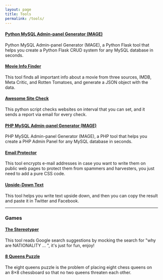 ```yaml
---
layout: page
title: Tools
permalink: /tools/
---
```


#### [Python MySQL Admin-panel Generator (MAGE)](https://github.com/housamz/python-mysql-admin-panel-generator)
Python MySQL Admin-panel Generator (MAGE), a Python Flask tool that helps you create a Python Flask CRUD system for any MySQL database in seconds.

#### [Movie Info Finder](https://github.com/housamz/Find-Movie-Info)
This tool finds all important info about a movie from three sources, IMDB, Meta Critic, and Rotten Tomatoes, and generate a JSON object with the data.

#### [Awesome Site Check](https://github.com/housamz/site-check)
This python script checks websites on interval that you can set, and it sends a report via email for every check.

#### [PHP MySQL Admin-panel Generator (MAGE)](https://github.com/housamz/php-mysql-admin-panel-generator)
PHP MySQL Admin-panel Generator (MAGE), a PHP tool that helps you create a PHP Admin Panel for any MySQL database in seconds.

#### [Email Protector](https://github.com/housamz/Email-Protector)
This tool encrypts e-mail addresses in case you want to write them on public web pages to protect them from spammers and harvesters, you just need to add a pure CSS code.

#### [Upside-Down Text](https://github.com/housamz/Upside-Down-Text)
This tool helps you write text upside down, and then you can copy the result and paste it in Twitter and Facebook.

***

### Games 

#### [The Stereotyper](https://github.com/housamz/The-Stereotyper)
This tool reads Google search suggestions by mocking the search for "why are NATIONALITY ... ", it's just for fun, enjoy!


#### [8 Queens Puzzle](https://github.com/housamz/8-Queens-Puzzle)
The eight queens puzzle is the problem of placing eight chess queens on an 8×8 chessboard so that no two queens threaten each other.
